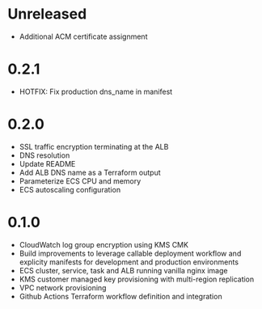 # Unreleased

* Additional ACM certificate assignment

# 0.2.1

* HOTFIX: Fix production dns_name in manifest

# 0.2.0

* SSL traffic encryption terminating at the ALB
* DNS resolution
* Update README
* Add ALB DNS name as a Terraform output
* Parameterize ECS CPU and memory
* ECS autoscaling configuration

# 0.1.0

* CloudWatch log group encryption using KMS CMK
* Build improvements to leverage callable deployment workflow and explicity manifests for development and production environments
* ECS cluster, service, task and ALB running vanilla nginx image
* KMS customer managed key provisioning with multi-region replication
* VPC network provisioning
* Github Actions Terraform workflow definition and integration
